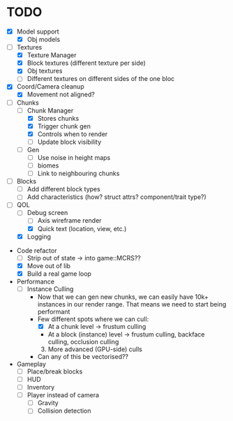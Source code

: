 # TODO

- [x] Model support
    - [x] Obj models
- [ ] Textures
    - [x] Texture Manager
    - [x] Block textures (different texture per side)
    - [x] Obj textures
    - [ ] Different textures on different sides of the one bloc
- [x] Coord/Camera cleanup
    - [x] Movement not aligned?
- [ ] Chunks
    - [ ] Chunk Manager
        - [x] Stores chunks
        - [x] Trigger chunk gen
        - [x] Controls when to render
        - [ ] Update block visibility
    - [ ] Gen
        - [ ] Use noise in height maps
        - [ ] biomes
        - [ ] Link to neighbouring chunks
- [ ] Blocks
    - [ ] Add different block types
    - [ ] Add characteristics (how? struct attrs? component/trait type?)
- [ ] QOL
    - [ ] Debug screen
        - [ ] Axis wireframe render
        - [x] Quick text (location, view, etc.)
    - [x] Logging
- Code refactor
    - [ ] Strip out of state -> into game::MCRS??
    - [x] Move out of lib
    - [x] Build a real game loop
- Performance
    - [ ] Instance Culling
        - Now that we can gen new chunks, we can easily have 10k+ instances
        in our render range. That means we need to start being performant
        - Few different spots where we can cull:
            - [x] At a chunk level -> frustum culling
            - At a block (instance) level -> frustum culling, backface culling, occlusion culling
            3. More advanced (GPU-side) culls
        - Can any of this be vectorised??
- Gameplay
    - [ ] Place/break blocks
    - [ ] HUD
    - [ ] Inventory
    - [ ] Player instead of camera
        - [ ] Gravity
        - [ ] Collision detection
